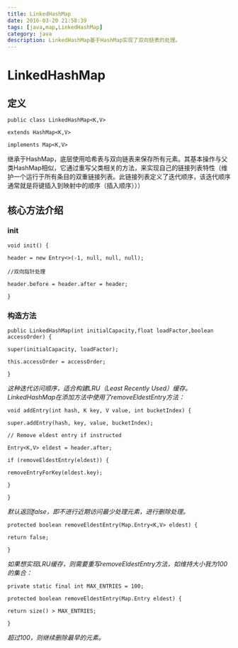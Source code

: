 ```yaml
---
title: LinkedHashMap
date: 2016-03-20 21:58:39
tags: [java,map,LinkedHashMap]
category: java
description: LinkedHashMap基于HashMap实现了双向链表的处理。
---
```

# LinkedHashMap
## 定义
```
public class LinkedHashMap<K,V>

extends HashMap<K,V>

implements Map<K,V>
```

继承于HashMap，底层使用哈希表与双向链表来保存所有元素。其基本操作与父类HashMap相似，它通过重写父类相关的方法，来实现自己的链接列表特性（维护一个运行于所有条目的双重链接列表。此链接列表定义了迭代顺序，该迭代顺序通常就是将键插入到映射中的顺序（插入顺序）））

## 核心方法介绍
### init
```
void init() {

header = new Entry<>(-1, null, null, null);

//双向指针处理

header.before = header.after = header;

}
```
### 构造方法
```
public LinkedHashMap(int initialCapacity,float loadFactor,boolean accessOrder) {

super(initialCapacity, loadFactor);

this.accessOrder = accessOrder;

}
```
*这种迭代访问顺序，适合构建LRU（Least Recently Used）缓存。LinkedHashMap在添加方法中使用了removeEldestEntry方法：*

```
void addEntry(int hash, K key, V value, int bucketIndex) {

super.addEntry(hash, key, value, bucketIndex);

// Remove eldest entry if instructed

Entry<K,V> eldest = header.after;

if (removeEldestEntry(eldest)) {

removeEntryForKey(eldest.key);

}

}

 ```

 *默认返回false，即不进行近期访问最少处理元素，进行删除处理。*
 ```
 protected boolean removeEldestEntry(Map.Entry<K,V> eldest) {

return false;

}
```
*如果想实现LRU缓存，则需要重写removeEldestEntry方法，如维持大小我为100的集合：*

```
private static final int MAX_ENTRIES = 100;

protected boolean removeEldestEntry(Map.Entry eldest) {

return size() > MAX_ENTRIES;

}
```
*超过100，则继续删除最早的元素。*
